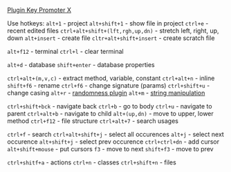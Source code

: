 [Plugin Key Promoter X](https://plugins.jetbrains.com/plugin/9792-key-promoter-x)

Use hotkeys:
`alt+1` - project
`alt+shift+1` - show file in project
`ctrl+e` - recent edited files
`ctrl+alt+shift+(lft,rgh,up,dn)` - stretch left, right, up, down
`alt+insert` - create file
`cltr+alt+shift+insert` - create scratch file

`alt+f12` - terminal
`ctrl+l` - clear terminal

`alt+d` - database
`shift+enter` - database properties

`ctrl+alt+(m,v,c)` - extract method, variable, constant
`ctrl+alt+n` - inline
`shift+f6` - rename
`ctrl+f6` - change signature (params)
`ctrl+shift+u` - change casing
`alt+r` - [randomness plugin](https://plugins.jetbrains.com/plugin/9836-randomness) 
`alt+m` - [string manipulation](https://plugins.jetbrains.com/plugin/2162-string-manipulation)

`ctrl+shift+bck` - navigate back
`ctrl+b` - go to body
`ctrl+u` - navigate to parent
`ctrl+alt+b` - navigate to child
`alt+(up,dn)` - move to upper, lower method
`ctrl+f12` - file structure
`ctrl+alt+7` - search usages

`ctrl+f` - search
`ctrl+alt+shift+j` - select all occurences
`alt+j` - select next occurence
`alt+shift+j` - select prev occurence
`ctrl+ctrl+dn` - add cursor
`alt+shift+mouse` - put cursors
`f3` - move to next 
`shift+f3` - move to prev

`ctrl+shitf+a` - actions
`ctrl+n` - classes
`ctrl+shift+n` - files
